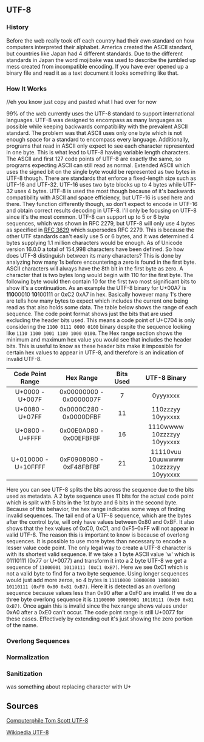 ## UTF-8

### History

Before the web really took off each country had their own standard on how computers interpreted their alphabet.
America created the ASCII standard, but countries like Japan had 4 different standards.
Due to the different standards in Japan the word mojibake was used to describe the jumbled up mess created from incompatible encoding.
If you have ever opened up a binary file and read it as a text document it looks something like that.

### How It Works

//eh you know just copy and pasted what I had over for now

99% of the web currently uses the UTF-8 standard to support international languages.
UTF-8 was designed to encompass as many languages as possible while keeping backwards compatibility with the prevalent ASCII standard.
The problem was that ASCII uses only one byte which is not enough space for a standard to encompass every language.
Additionally, programs that read in ASCII only expect to see each character represented in one byte.
This is what lead to UTF-8 having variable length characters.
The ASCII and first 127 code points of UTF-8 are exactly the same, so programs expecting ASCII can still read as normal.
Extended ASCII which uses the signed bit on the single byte would be represented as two bytes in UTF-8 though.
There are standards that enforce a fixed-length size such as UTF-16 and UTF-32.
UTF-16 uses two byte blocks up to 4 bytes while UTF-32 uses 4 bytes.
UTF-8 is used the most though because of it's backwards compatibility with ASCII and space efficiency, but UTF-16 is used here and there.
They function differently though, so don't expect to encode in UTF-16 and obtain correct results decoding in UTF-8.
I'll only be focusing on UTF-8 since it's the most common.
UTF-8 can support up to 5 or 6 byte sequences, which was shown in RFC 2279, but UTF-8 will only use 4 bytes as specified in [RFC 3629](https://www.rfc-editor.org/rfc/rfc3629) which supersedes RFC 2279.
This is because the other UTF standards can't easily use 5 or 6 bytes, and it was determined 4 bytes supplying 1.1 million characters would be enough.
As of Unicode version 16.0.0 a total of 154,998 characters have been defined.
So how does UTF-8 distinguish between its many characters?
This is done by analyzing how many 1s before encountering a zero is found in the first byte.
ASCII characters will always have the 8th bit in the first byte as zero.
A character that is two bytes long would begin with 110 for the first byte.
The following byte would then contain 10 for the first two most significant bits to show it's a continuation.
As an example the UTF-8 binary for U+00A7 is **110**00010 **10**100111 or 0xC2 0xA7 in hex.
Basically however many 1's there are tells how many bytes to expect which includes the current one being read as that also holds some data.
The table below shows the range of each sequence.
The code point format shows just the bits that are used excluding the header bits used.
This means a code point of U+C704 is only considering the `1100 0111 0000 0100` binary despite the sequence looking like `1110 1100 1001 1100 1000 0100`.
The Hex range section shows the minimum and maximum hex value you would see that includes the header bits.
This is useful to know as these header bits make it impossible for certain hex values to appear in UTF-8, and therefore is an indication of invalid UTF-8.

| Code Point Range    | Hex Range               | Bits Used |UTF-8 Binary                                          |
|:------------------: | :---------------------: |:--------: |:---------------------------------------------------: |
| U+0000 - U+007F     | 0x00000000 - 0x0000007F | 7         |0yyyxxxx                                              |
| U+0080 - U+07FF     | 0x0000C280 - 0x0000DFBF | 11        |110zzzyy 10yyxxxx                                     |
| U+0800 - U+FFFF     | 0x00E0A080 - 0x00EFBFBF | 16        |1110wwww 10zzzzyy 10yyxxxx                            |
| U+010000 - U+10FFFF | 0xF0908080 - 0xF48FBFBF | 21        |11110vuu 10uuwwww 10zzzzyy 10yyxxxx                   |

Here you can see UTF-8 splits the bits across the sequence due to the bits used as metadata.
A 2 byte sequence uses 11 bits for the actual code point which is split with 5 bits in the 1st byte and 6 bits in the second byte.
Because of this behavior, the hex range indicates some ways of finding invalid sequences.
The tail end of a UTF-8 sequence, which are the bytes after the control byte, will only have values between 0x80 and 0xBF.
It also shows that the hex values of 0xC0, 0xC1, and 0xF5–0xFF will not appear in valid UTF-8.
The reason this is important to know is because of overlong sequences.
It is possible to use more bytes than necessary to encode a lesser value code point.
The only legal way to create a UTF-8 character is with its shortest valid sequence.
If we take a 1 byte ASCII value 'w' which is 01110111 (0x77 or U+0077) and transform it into a 2 byte UTF-8 we get a sequence of `11000001 10110111 (0xC1 0xB7)`.
Here we see 0xC1 which is not a valid byte to find for a two byte sequence.
Using longer sequences would just add more zeros, so 4 bytes is `11110000 10000000 10000001 10110111 (0xF0 0x80 0x81 0xB7)`.
Here it is detected as an overlong sequence because values less than 0x90 after a 0xF0 are invalid.
If we do a three byte overlong sequence it is `11100000 10000001 10110111 (0xE0 0x81 0xB7)`.
Once again this is invalid since the hex range shows values under 0xA0 after a 0xE0 can't occur.
The code point range is still U+0077 for these cases.
Effectively by extending out it's just showing the zero portion of the name.

### Overlong Sequences

### Normalization

### Sanitization

was something about replacing character with U+

## Sources

[Computerphile Tom Scott UTF-8](https://www.youtube.com/watch?v=MijmeoH9LT4)

[Wikipedia UTF-8](https://en.wikipedia.org/wiki/UTF-8)
